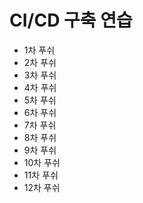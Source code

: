 # CI/CD 구축 연습

- 1차 푸쉬
- 2차 푸쉬
- 3차 푸쉬
- 4차 푸쉬
- 5차 푸쉬
- 6차 푸쉬
- 7차 푸쉬
- 8차 푸쉬
- 9차 푸쉬
- 10차 푸쉬
- 11차 푸쉬
- 12차 푸쉬
